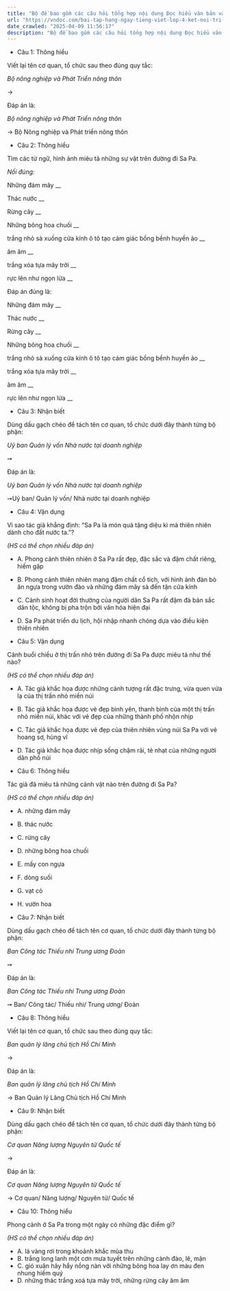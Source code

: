 ```yaml
---
title: "Bộ đề bao gồm các câu hỏi tổng hợp nội dung Đọc hiểu văn bản và Luyện từ và câu được học ở Tuần 31 trong chương trình Tiếng Việt lớp 4 Tập 2 Kết nối tri thức."
url: "https://vndoc.com/bai-tap-hang-ngay-tieng-viet-lop-4-ket-noi-tri-thuc-tuan-31-thu-2-338349"
date_crawled: "2025-04-09 11:56:17"
description: "Bộ đề bao gồm các câu hỏi tổng hợp nội dung Đọc hiểu văn bản và Luyện từ và câu được học ở Tuần 31 trong chương trình Tiếng Việt lớp 4 Tập 2 Kết nối tri thức."
---
```


* Câu 1:  Thông hiểu

Viết lại tên cơ quan, tổ chức sau theo đúng quy tắc:

_Bộ nông nghiệp và Phát Triển nông thôn_

→ 

Đáp án là:

_Bộ nông nghiệp và Phát Triển nông thôn_

→ Bộ Nông nghiệp và Phát triển nông thôn

* Câu 2:  Thông hiểu

Tìm các từ ngữ, hình ảnh miêu tả những sự vật trên đường đi Sa Pa.

_Nối đúng:_

Những đám mây  __

Thác nước __

Rừng cây __

Những bông hoa chuối __

trắng nhỏ sà xuống cửa kính ô tô tạo cảm giác bồng bềnh huyền ảo __

âm âm __

trắng xóa tựa mây trời __

rực lên như ngọn lửa __

Đáp án đúng là:

Những đám mây __

Thác nước __

Rừng cây __

Những bông hoa chuối __

trắng nhỏ sà xuống cửa kính ô tô tạo cảm giác bồng bềnh huyền ảo __

trắng xóa tựa mây trời __

âm âm __

rực lên như ngọn lửa __

* Câu 3: Nhận biết

Dùng dấu gạch chéo để tách tên cơ quan, tổ chức dưới đây thành từng bộ phận:

_Uỷ ban Quản lý vốn Nhà nước tại doanh nghiệp_

➙

Đáp án là:

_Uỷ ban Quản lý vốn Nhà nước tại doanh nghiệp_

➙Uỷ ban/ Quản lý vốn/ Nhà nước tại doanh nghiệp

* Câu 4:  Vận dụng

Vì sao tác giả khẳng định: “Sa Pa là món quà tặng diệu kì mà thiên nhiên dành cho đất nước ta.”?

_(HS có thể chọn nhiều đáp án)_

  * A. Phong cảnh thiên nhiên ở Sa Pa rất đẹp, đặc sắc và đậm chất riêng, hiếm gặp 
  * B. Phong cảnh thiên nhiên mang đậm chất cổ tích, với hình ảnh đàn bò ăn ngựa trong vườn đào và những đám mây sà đến tận cửa kính 
  * C. Cảnh sinh hoạt đời thường của người dân Sa Pa rất đậm đà bản sắc dân tộc, không bị pha trộn bởi văn hóa hiện đại 
  * D. Sa Pa phát triển du lịch, hội nhập nhanh chóng dựa vào điều kiện thiên nhiên 



* Câu 5:  Vận dụng

Cảnh buổi chiều ở thị trấn nhỏ trên đường đi Sa Pa được miêu tả như thế nào?

_(HS có thể chọn nhiều đáp án)_

  * A. Tác giả khắc họa được những cảnh tượng rất đặc trưng, vừa quen vừa lạ của thị trấn nhỏ miền núi 
  * B. Tác giả khắc họa được vẻ đẹp bình yên, thanh bình của một thị trấn nhỏ miền núi, khác với vẻ đẹp của những thành phố nhộn nhịp 
  * C. Tác giả khắc họa được vẻ đẹp của thiên nhiên vùng núi Sa Pa với vẻ hoang sơ, hùng vĩ 
  * D. Tác giả khắc họa được nhịp sống chậm rãi, tẻ nhạt của những người dân phố núi 



* Câu 6:  Thông hiểu

Tác giả đã miêu tả những cảnh vật nào trên đường đi Sa Pa?

_(HS có thể chọn nhiều đáp án)_

  * A. những đám mây 
  * B. thác nước 
  * C. rừng cây 
  * D. những bông hoa chuối 
  * E. mấy con ngựa 
  * F. dòng suối 
  * G. vạt cỏ 
  * H. vườn hoa 



* Câu 7:  Nhận biết

Dùng dấu gạch chéo để tách tên cơ quan, tổ chức dưới đây thành từng bộ phận:

_Ban Công tác Thiếu nhi Trung ương Đoàn_

➙ 

Đáp án là:

_Ban Công tác Thiếu nhi Trung ương Đoàn_

➙ Ban/ Công tác/ Thiếu nhi/ Trung ương/ Đoàn

* Câu 8:  Thông hiểu

Viết lại tên cơ quan, tổ chức sau theo đúng quy tắc:

_Ban quản lý lăng chủ tịch Hồ Chí Minh_

→ 

Đáp án là:

_Ban quản lý lăng chủ tịch Hồ Chí Minh_

→ Ban Quản lý Lăng Chủ tịch Hồ Chí Minh

* Câu 9:  Nhận biết

Dùng dấu gạch chéo để tách tên cơ quan, tổ chức dưới đây thành từng bộ phận:

_Cơ quan Năng lượng Nguyên tử Quốc tế_

→ 

Đáp án là:

_Cơ quan Năng lượng Nguyên tử Quốc tế_

→ Cơ quan/ Năng lượng/ Nguyên tử/ Quốc tế

* Câu 10:  Thông hiểu

Phong cảnh ở Sa Pa trong một ngày có những đặc điểm gì?

_(HS có thể chọn nhiều đáp án)_

  * A. lá vàng rơi trong khoảnh khắc mùa thu 
  * B. trắng long lanh một cơn mưa tuyết trên những cành đào, lê, mận 
  * C. gió xuân hây hẩy nồng nàn với những bông hoa lay ơn màu đen nhung hiếm quý 
  * D. những thác trắng xoá tựa mây trời, những rừng cây âm âm 


